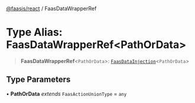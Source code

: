[@faasjs/react](../README.md) / FaasDataWrapperRef

# Type Alias: FaasDataWrapperRef\<PathOrData\>

> **FaasDataWrapperRef**\<`PathOrData`\>: [`FaasDataInjection`](FaasDataInjection.md)\<`PathOrData`\>

## Type Parameters

• **PathOrData** *extends* `FaasActionUnionType` = `any`
